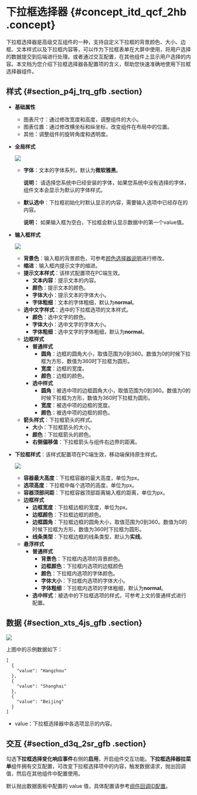 # 下拉框选择器 {#concept_itd_qcf_2hb .concept}

下拉框选择器是高级交互组件的一种，支持自定义下拉框的背景颜色、大小、边框、文本样式以及下拉框内容等，可以作为下拉框表单在大屏中使用，将用户选择的数据提交到后端进行处理。或者通过交互配置，在其他组件上显示用户选择的内容。本文档为您介绍下拉框选择器各配置项的含义，帮助您快速准确地使用下拉框选择器组件。

## 样式 {#section_p4j_trq_gfb .section}

-   **基础属性**

    -   图表尺寸：通过修改宽度和高度，调整组件的大小。
    -   图表位置：通过修改横坐标和纵坐标，改变组件在布局中的位置。
    -   其他：调整组件的旋转角度和透明度。
-   **全局样式**

    ![](http://static-aliyun-doc.oss-cn-hangzhou.aliyuncs.com/assets/img/148033/155807408441790_zh-CN.png)

    -   **字体**：文本的字体系列，默认为**微软雅黑**。

        **说明：** 请选择您系统中已经安装的字体，如果您系统中没有选择的字体，组件文本会显示为默认的字体样式。

    -   **默认选中**：下拉框初始化时默认显示的内容，需要输入选项中已经存在的内容。

        **说明：** 如果输入框为空白，下拉框会默认显示数据中的第一个value值。

-   **输入框样式**

    ![](http://static-aliyun-doc.oss-cn-hangzhou.aliyuncs.com/assets/img/148033/155807408441791_zh-CN.png)

    -   **背景色**：输入框的背景颜色，可参考[颜色选择器说明](cn.zh-CN/用户指南/管理组件/设置组件样式/配置项说明.md#section_kdw_vj4_t2b)进行修改。
    -   **缩进**：输入框内提示文字的缩进。
    -   **提示文本样式**：该样式配置项在PC端生效。
        -   **文本内容**：提示文本的内容。
        -   **颜色**：提示文本的颜色。
        -   **字体大小**：提示文本的字体大小。
        -   **字体粗细**：文本的字体粗细，默认为**normal**。
    -   **选中文字样式**：选中的下拉框选项的文本样式。
        -   **颜色**：选中文字的颜色。
        -   **字体大小**：选中文字的字体大小。
        -   **字体粗细**：选中文字的字体粗细，默认为**normal**。
    -   **边框样式** 
        -   **普通样式** 
            -   **圆角**：边框的圆角大小，取值范围为0到360。数值为0的时候下拉框为方形，数值为360时下拉框为圆形。
            -   **宽度**：边框的宽度。
            -   **颜色**：边框的颜色。
        -   **选中样式** 
            -   **圆角**：被选中项的边框圆角大小，取值范围为0到360。数值为0的时候下拉框为方形，数值为360时下拉框为圆形。
            -   **宽度**：被选中项的边框的宽度。
            -   **颜色**：被选中项的边框的颜色。
    -   **箭头样式**：下拉框箭头的样式。
        -   **大小**：下拉框箭头的大小。
        -   **颜色**：下拉框箭头的颜色。
        -   **右侧偏移值**：下拉框箭头与组件右边界的距离。
-   **下拉框样式**：该样式配置项在PC端生效，移动端保持原生样式。

    ![](http://static-aliyun-doc.oss-cn-hangzhou.aliyuncs.com/assets/img/148033/155807408441792_zh-CN.png)

    -   **容器最大高度**：下拉框容器的最大高度，单位为px。
    -   **选项高度**：下拉框中每个选项的高度，单位为px。
    -   **容器顶部间距**：下拉框容器顶部距离输入框的距离，单位为px。
    -   **边框样式** 
        -   **边框宽度**：下拉框边框的宽度，单位为px。
        -   **边框颜色**：下拉框边框的颜色。
        -   **边框圆角**：下拉框边框的圆角大小，取值范围为0到360。数值为0的时候下拉框为方形，数值为360时下拉框为圆形。
        -   **线条类型**：下拉框边框的线条类型，默认为**实线**。
    -   **悬浮样式** 
        -   **普通样式** 
            -   **背景色**：下拉框内选项的背景颜色。
            -   **边框颜色**：下拉框内选项的边框颜色
            -   **颜色**：下拉框内选项的字体颜色。
            -   **字体大小**：下拉框内选项的字体大小。
            -   **字体粗细**：下拉框内选项的字体粗细，默认为**normal**。
        -   **选中样式**：被选中的下拉框选项的样式，可参考上文的普通样式进行配置。

## 数据 {#section_xts_4js_gfb .section}

![](http://static-aliyun-doc.oss-cn-hangzhou.aliyuncs.com/assets/img/148033/155807408441833_zh-CN.png)

上图中的示例数据如下：

``` {#codeblock_nxw_8r9_3kr}
[
  {
    "value": "Hangzhou"
  },
  {
    "value": "Shanghai"
  },
  {
    "value": "Beijing"
  }
]
```

-   value：下拉框选择器中各选项显示的内容。

## 交互 {#section_d3q_2sr_gfb .section}

勾选**下拉框选择变化响应事件**右侧的**启用**，开启组件交互功能。**下拉框选择器拉菜单**组件拥有交互配置，可改变下拉框选择项中的内容，触发数据请求，抛出回调值，然后在其他组件中配置使用。

默认抛出数据面板中配置的 value 值，具体配置请参考[组件回调ID配置](../cn.zh-CN/最佳实践/配置数字翻牌器组件的回调ID.md#)。

